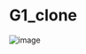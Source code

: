 # G1_clone


![image](https://github.com/victoriaflb/G1_clone/assets/122183830/aba82472-579a-46da-a578-f51697e3ab1c)
